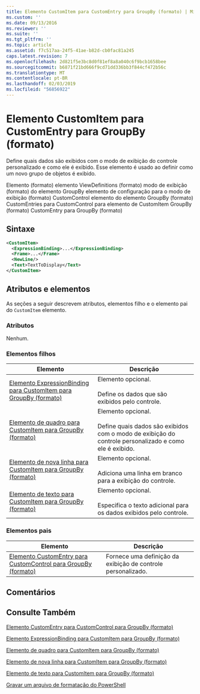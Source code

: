 ```yaml
---
title: Elemento CustomItem para CustomEntry para GroupBy (formato) | Microsoft Docs
ms.custom: ''
ms.date: 09/13/2016
ms.reviewer: ''
ms.suite: ''
ms.tgt_pltfrm: ''
ms.topic: article
ms.assetid: f7c517aa-24f5-41ae-b82d-cb0fac81a245
caps.latest.revision: 7
ms.openlocfilehash: 2d821f5e3bc8d0f81ef8a8a040c6f9bcb1658bee
ms.sourcegitcommit: b6871f21bd666f9cd71dd336bb3f844cf472b56c
ms.translationtype: MT
ms.contentlocale: pt-BR
ms.lasthandoff: 02/03/2019
ms.locfileid: "56856922"
---
```

# <a name="customitem-element-for-customentry-for-groupby-format"></a>Elemento CustomItem para CustomEntry para GroupBy (formato)

Define quais dados são exibidos com o modo de exibição do controle personalizado e como ele é exibido. Esse elemento é usado ao definir como um novo grupo de objetos é exibido.

Elemento (formato) elemento ViewDefinitions (formato) modo de exibição (formato) do elemento GroupBy elemento de configuração para o modo de exibição (formato) CustomControl elemento do elemento GroupBy (formato) CustomEntries para CustomControl para elemento de CustomItem GroupBy (formato) CustomEntry para GroupBy (formato)

## <a name="syntax"></a>Sintaxe

```xml
<CustomItem>
  <ExpressionBinding>...</ExpressionBinding>
  <Frame>...</Frame>
  <NewLine/>
  <Text>TextToDisplay</Text>
</CustomItem>
```

## <a name="attributes-and-elements"></a>Atributos e elementos

As seções a seguir descrevem atributos, elementos filho e o elemento pai do `CustomItem` elemento.

### <a name="attributes"></a>Atributos

Nenhum.

### <a name="child-elements"></a>Elementos filhos

|Elemento|Descrição|
|-------------|-----------------|
|[Elemento ExpressionBinding para CustomItem para GroupBy (formato)](./expressionbinding-element-for-customitem-for-groupby-format.md)|Elemento opcional.<br /><br /> Define os dados que são exibidos pelo controle.|
|[Elemento de quadro para CustomItem para GroupBy (formato)](./frame-element-for-customitem-for-groupby-format.md)|Elemento opcional.<br /><br /> Define quais dados são exibidos com o modo de exibição do controle personalizado e como ele é exibido.|
|[Elemento de nova linha para CustomItem para GroupBy (formato)](./newline-element-for-customitem-for-groupby-format.md)|Elemento opcional.<br /><br /> Adiciona uma linha em branco para a exibição do controle.|
|[Elemento de texto para CustomItem para GroupBy (formato)](./text-element-for-customitem-for-groupby-format.md)|Elemento opcional.<br /><br /> Especifica o texto adicional para os dados exibidos pelo controle.|

### <a name="parent-elements"></a>Elementos pais

|Elemento|Descrição|
|-------------|-----------------|
|[Elemento CustomEntry para CustomControl para GroupBy (formato)](./customentry-element-for-customcontrol-for-groupby-format.md)|Fornece uma definição da exibição de controle personalizado.|

## <a name="remarks"></a>Comentários

## <a name="see-also"></a>Consulte Também

[Elemento CustomEntry para CustomControl para GroupBy (formato)](./customentry-element-for-customcontrol-for-groupby-format.md)

[Elemento ExpressionBinding para CustomItem para GroupBy (formato)](./expressionbinding-element-for-customitem-for-groupby-format.md)

[Elemento de quadro para CustomItem para GroupBy (formato)](./frame-element-for-customitem-for-groupby-format.md)

[Elemento de nova linha para CustomItem para GroupBy (formato)](./newline-element-for-customitem-for-groupby-format.md)

[Elemento de texto para CustomItem para GroupBy (formato)](./text-element-for-customitem-for-groupby-format.md)

[Gravar um arquivo de formatação do PowerShell](./writing-a-powershell-formatting-file.md)
